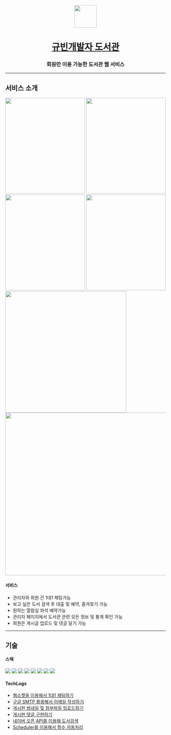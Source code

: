 <div align="center">
<img width="70" src="https://user-images.githubusercontent.com/108660720/179049605-af56fc58-ac7c-4f6c-a618-0c347f7c913c.png" />
<h1>
  <a href="#">규빈개발자 도서관</a>
</h1>
<h3>회원만 이용 가능한 도서관 웹 서비스</h3>
</div>


-----------------------------------------------------

<h2>서비스 소개</h2>
<div>
<img width="250" height="300" src="https://user-images.githubusercontent.com/108660720/179053427-b06c3193-14e8-4fc0-a5d9-0577b6623471.png" />  
<img width="250" height="300" src="https://user-images.githubusercontent.com/108660720/179051970-43f744dd-247f-4ba4-8735-5ab1599a94d0.png" /> 
<img width="250" height="300" src="https://user-images.githubusercontent.com/108660720/179052394-4ff777df-b22c-4b17-b087-9e8d85d79420.png" /> 
<img width="250" height="300" src="https://user-images.githubusercontent.com/108660720/179052548-abc3ed06-e701-4e28-a864-56d96d27619a.png" /><br>

<img width="380"  src="https://user-images.githubusercontent.com/108660720/179052861-99ce68e0-5e54-4230-8f5a-23b5c8323c74.png" /> 
<img width="510"  src="https://user-images.githubusercontent.com/108660720/179053174-c1007ebd-c580-448f-aa4f-384c2e469474.png" /> 
</div>

<h4>서비스</h4>
<ul>
  <li>관리자와 회원 간 1대1 채팅가능</li>
  <li>보고 싶은 도서 검색 후 대출 및 예약, 즐겨찾기 가능</li>
  <li>원하는 열람실 좌석 예약가능</li>
  <li>관리자 페이지에서 도서관 관련 모든 정보 및 통계 확인 가능</li>
  <li>회원은 게시글 업로드 및 댓글 달기 가능</li>
</ul>


-----------------------------------------------------

<h2>기술</h2>

<h4>스텍</h4>
<div> 
<img src="https://img.shields.io/badge/JAVA-007396?style=flat&logo=java&logoColor=white"/> 
<img src="https://img.shields.io/badge/Spring-6DB33F?style=flat&logo=Spring&logoColor=white">
<img src="https://img.shields.io/badge/html-E34F26?style=flat&logo=html5&logoColor=white">
<img src="https://img.shields.io/badge/css-1572B6?style=flat&logo=css3&logoColor=white">
<img src="https://img.shields.io/badge/javascript-F7DF1E?style=flat&logo=javascript&logoColor=black">
<img src="https://img.shields.io/badge/mysql-4479A1?style=flat&logo=mysql&logoColor=white">
<img src="https://img.shields.io/badge/Apache Tomcat-F8DC75?style=flat&logo=Apache Tomcat&logoColor=black">  
<img src="https://img.shields.io/badge/jquery-0769AD?style=flat&logo=jquery&logoColor=white">
</div>

<h4>TechLogs</h4>
<ul>
  <li><a href="https://kyubiblog.tistory.com/73?category=567751">웹소켓을 이용해서 1대1 채팅하기</a></li>
  <li><a href="https://kyubiblog.tistory.com/72?category=567751">구글 SMTP 활용해서 이메일 작성하기</a></li>
  <li><a href="https://kyubiblog.tistory.com/76?category=567751">게시판 썸네일 및 첨부파일 업로드하기</a></li>
  <li><a href="https://kyubiblog.tistory.com/75?category=567751">게시판 댓글 구현하기</a></li>
  <li><a href="#">네이버 오픈 API를 이용해 도서검색</a></li>
  <li><a href="https://kyubiblog.tistory.com/74?category=567751">Scheduler를 이용해서 함수 자동처리</a></li>
</ul>

